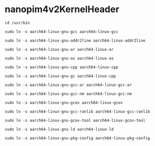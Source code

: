 # nanopim4v2KernelHeader

`cd /usr/bin`

`sudo ln -s aarch64-linux-gnu-gcc aarch64-linux-gcc`

`sudo ln -s aarch64-linux-gnu-addr2line aarch64-linux-addr2line`

`sudo ln -s aarch64-linux-gnu-ar aarch64-linux-ar`

`sudo ln -s aarch64-linux-gnu-as aarch64-linux-as`

`sudo ln -s aarch64-linux-gnu-cpp aarch64-linux-cpp`

`sudo ln -s aarch64-linux-gnu-gc aarch64-linux-cpp`     

`sudo ln -s aarch64-linux-gnu-gcc-ar aarch64-linux-gcc-ar`

`sudo ln -s aarch64-linux-gnu-gcc-nm aarch64-linux-gcc-nm`

`sudo ln -s aarch64-linux-gnu-gcov aarch64-linux-gcov`

`sudo ln -s aarch64-linux-gnu-gcc-ranlib aarch64-linux-gcc-ranlib`

`sudo ln -s aarch64-linux-gnu-gcov-tool aarch64-linux-gcov-tool`

`sudo ln -s aarch64-linux-gnu-ld aarch64-linux-ld`

`sudo ln -s aarch64-linux-gnu-pkg-config aarch64-linux-pkg-config`
